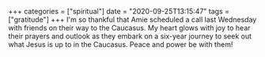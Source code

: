 +++
categories = ["spiritual"]
date = "2020-09-25T13:15:47"
tags = ["gratitude"]
+++
I'm so thankful that Amie scheduled a call last Wednesday with friends on their way to the Caucasus. My heart glows with joy to hear their prayers and outlook as they embark on a six-year journey to seek out what Jesus is up to in the Caucasus. Peace and power be with them!
               